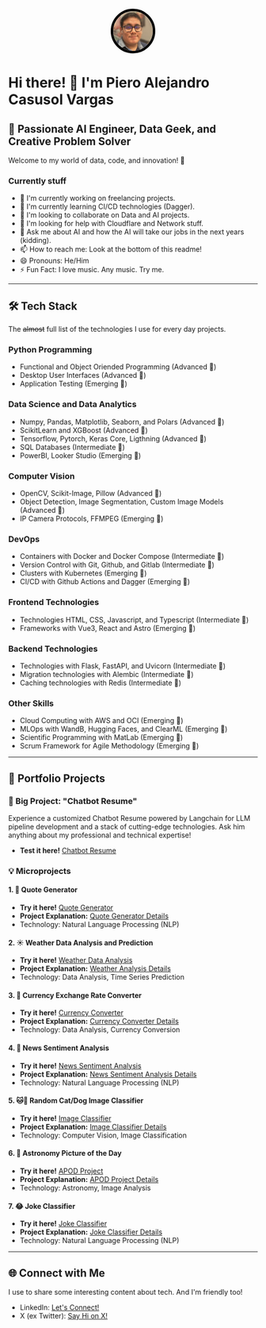<p align="center">
  <img src="assets/profile.jpg" alt="Piero Casusol" width="80" height="80" style="border-radius: 50%;
    object-fit: cover;
    border: 5px solid black;">
</p>

# Hi there! 👋 I'm Piero Alejandro Casusol Vargas

## 🚀 Passionate AI Engineer, Data Geek, and Creative Problem Solver

Welcome to my world of data, code, and innovation! 🌟

### Currently stuff

- 🔭 I'm currently working on freelancing projects.
- 🌱 I'm currently learning CI/CD technologies (Dagger).
- 👯 I'm looking to collaborate on Data and AI projects.
- 🤔 I'm looking for help with Cloudflare and Network stuff.
- 💬 Ask me about AI and how the AI will take our jobs in the next years (kidding).
- 📫 How to reach me: Look at the bottom of this readme!
- 😄 Pronouns: He/Him
- ⚡ Fun Fact: I love music. Any music. Try me.

___

## 🛠️ Tech Stack
The ~~almost~~ full list of the technologies I use for every day projects.

### Python Programming
  - Functional and Object Oriended Programming (Advanced 🚀)
  - Desktop User Interfaces (Advanced 🚀)
  - Application Testing (Emerging 🌱)

### Data Science and Data Analytics
  - Numpy, Pandas, Matplotlib, Seaborn, and Polars (Advanced 🚀)
  - ScikitLearn and XGBoost (Advanced 🚀)
  - Tensorflow, Pytorch, Keras Core, Ligthning (Advanced 🚀)
  - SQL Databases (Intermediate 🧐)
  - PowerBI, Looker Studio (Emerging 🌱)

### Computer Vision
  - OpenCV, Scikit-Image, Pillow (Advanced 🚀)
  - Object Detection, Image Segmentation, Custom Image Models (Advanced 🚀)
  - IP Camera Protocols, FFMPEG (Emerging 🌱)

### DevOps
  - Containers with Docker and Docker Compose (Intermediate 🧐)
  - Version Control with Git, Github, and Gitlab (Intermediate 🧐)
  - Clusters with Kubernetes (Emerging 🌱)
  - CI/CD with Github Actions and Dagger (Emerging 🌱)

### Frontend Technologies
 - Technologies HTML, CSS, Javascript, and Typescript (Intermediate 🧐)
 - Frameworks with Vue3, React and Astro (Emerging 🌱)

### Backend Technologies
 - Technologies with Flask, FastAPI, and Uvicorn (Intermediate 🧐)
 - Migration technologies with Alembic (Intermediate 🧐)
 - Caching technologies with Redis (Intermediate 🧐)

### Other Skills
  - Cloud Computing with AWS and OCI (Emerging 🌱)
  - MLOps with WandB, Hugging Faces, and ClearML (Emerging 🌱)
  - Scientific Programming with MatLab (Emerging 🌱)
  - Scrum Framework for Agile Methodology (Emerging 🌱)
___
## 🎨 Portfolio Projects

### 💼 Big Project: "Chatbot Resume"
Experience a customized Chatbot Resume powered by Langchain for LLM pipeline development and a stack of cutting-edge technologies. Ask him anything about my professional and technical expertise!
- **Test it here!** [Chatbot Resume](#)

### 💡 Microprojects

#### 1. 📜 Quote Generator
   - **Try it here!** [Quote Generator](#)
   - **Project Explanation:** [Quote Generator Details](#)
   - Technology: Natural Language Processing (NLP)

#### 2. ☀️ Weather Data Analysis and Prediction
   - **Try it here!** [Weather Data Analysis](#)
   - **Project Explanation:** [Weather Analysis Details](#)
   - Technology: Data Analysis, Time Series Prediction

#### 3. 💱 Currency Exchange Rate Converter
   - **Try it here!** [Currency Converter](#)
   - **Project Explanation:** [Currency Converter Details](#)
   - Technology: Data Analysis, Currency Conversion

#### 4. 📰 News Sentiment Analysis
   - **Try it here!** [News Sentiment Analysis](#)
   - **Project Explanation:** [News Sentiment Analysis Details](#)
   - Technology: Natural Language Processing (NLP)

#### 5. 🐱🐶 Random Cat/Dog Image Classifier
   - **Try it here!** [Image Classifier](#)
   - **Project Explanation:** [Image Classifier Details](#)
   - Technology: Computer Vision, Image Classification

#### 6. 🌌 Astronomy Picture of the Day
   - **Try it here!** [APOD Project](#)
   - **Project Explanation:** [APOD Project Details](#)
   - Technology: Astronomy, Image Analysis

#### 7. 😂 Joke Classifier
   - **Try it here!** [Joke Classifier](#)
   - **Project Explanation:** [Joke Classifier Details](#)
   - Technology: Natural Language Processing (NLP)
___


## 🌐 Connect with Me
I use to share some interesting content about tech. And I'm friendly too!

- LinkedIn: [Let's Connect!](https://www.linkedin.com/in/pierocasusol/)
- X (ex Twitter): [Say Hi on X!](https://twitter.com/PieroCV8)